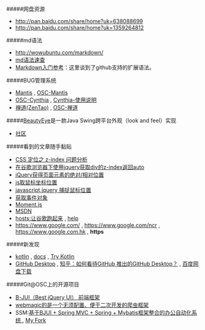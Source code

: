 
#####网盘资源
- <http://pan.baidu.com/share/home?uk=638088699>
- <http://pan.baidu.com/share/home?uk=1359264812>

#####md语法
- <http://wowubuntu.com/markdown/>
- [md语法速查](https://gitcafe.com/riku/Markdown-Syntax-CN/blob/master/syntax.md)
- [Markdown入门参考](http://xianbai.me/learn-md/index.html)：这里谈到了github支持的扩展语法。

#####BUG管理系统
- [Mantis](http://www.mantisbt.org/) , [OSC-Mantis](http://www.oschina.net/search?scope=project&q=Mantis+)
- [OSC-Cynthia](http://www.oschina.net/p/cynthia) , [Cynthia-使用说明](http://opencynthia.duapp.com/guide/guide.html?guideId=start)
- [禅道\(ZenTao\)](http://www.zentao.net/) , [OSC-禅道](http://www.oschina.net/search?user=253318&q=%E7%A6%85%E9%81%93&scope=project)

#####[BeautyEye](http://git.oschina.net/jackjiang/beautyeye)是一款Java Swing跨平台外观（look and feel）实现
- [社区](http://www.52im.net/thread-112-1-1.html)


#####看到的文章随手黏贴
- [CSS 定位之 z-index 问题分析](http://www.neoease.com/css-z-index-dom-tree-to-layering-tree/)
- [在谷歌浏览器下使用jquery获取div的z-index返回auto](http://zhidao.baidu.com/link?url=OBqSeBqUsLs_-kTCz2CFowf8WV06V8xeyXaD-LuiCLhQa4F971tK0x_DDn3xWCuG02ukMDXkh2LeRj3Xmzy0-tUs7KYk-vOfFfDXP07fVsC)
- [ jQuery获得页面元素的绝对/相对位置](http://blog.csdn.net/a497785609/article/details/5799087)
- [js取鼠标坐标位置](http://www.cnblogs.com/ggbd-lie/archive/2012/08/27/2658722.html)
- [javascript,jquery 捕捉鼠标位置](http://www.cnblogs.com/zcy_soft/archive/2010/12/30/1922205.html)
- [获取事件对象](http://blog.sina.com.cn/s/blog_74f1a3280102uz0z.html)
- [Moment.js](http://momentjs.cn/)
- [MSDN](https://msdn.microsoft.com/library)
- [hosts:让谷歌跑起来](https://github.com/liuker0x007/hosts) , [help](http://blog.my-eclipse.cn/host-google.html)
- <https://www.google.com/> , <https://www.google.com/ncr> , <https://www.google.com.hk> , **https**


#####新发现
- [kotlin](https://kotlinlang.org/) , [docs](http://kotlinlang.org/docs/reference/basic-syntax.html) , [Try Kotlin](http://try.kotlinlang.org/#/Examples/Canvas/Hello,%20Kotlin/Hello,%20Kotlin.kt)
- [GitHub Desktop](https://desktop.github.com/) , [知乎：如何看待GitHub 推出的GitHub Desktop？](https://www.zhihu.com/question/34521895) , [百度网盘下载](http://pan.baidu.com/s/1dFqGELN)


#####Git@OSC上的开源项目
- [B-JUI（Best jQuery UI） 前端框架](http://git.oschina.net/xknaan/B-JUI)
- [webmagic的是一个无须配置、便于二次开发的爬虫框架](http://git.oschina.net/flashsword20/webmagic)
- SSM:[基于BJUI + Spring MVC + Spring + Mybatis框架整合的办公自动化系统 ](http://git.oschina.net/xvpindex/ewsdOA) , [My Fork](http://git.oschina.net/juedui0769/ewsdOA)





